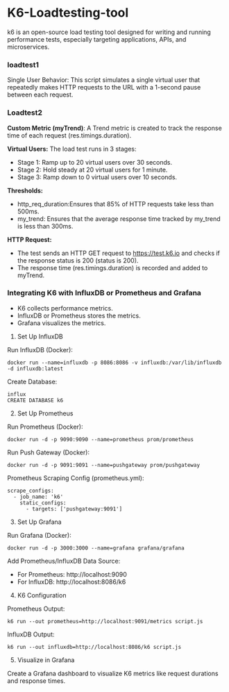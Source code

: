 # K6-Loadtesting-tool
k6 is an open-source load testing tool designed for writing and running performance tests, especially targeting applications, APIs, and microservices.

### loadtest1
Single User Behavior: This script simulates a single virtual user that repeatedly makes HTTP requests to the URL with a 1-second pause between each request.

### Loadtest2

**Custom Metric (myTrend)**:
A Trend metric is created to track the response time of each request (res.timings.duration).

**Virtual Users:**
The load test runs in 3 stages:
- Stage 1: Ramp up to 20 virtual users over 30 seconds.
- Stage 2: Hold steady at 20 virtual users for 1 minute.
- Stage 3: Ramp down to 0 virtual users over 10 seconds.

**Thresholds:**
- http_req_duration:Ensures that 85% of HTTP requests take less than 500ms.
- my_trend: Ensures that the average response time tracked by my_trend is less than 300ms.

**HTTP Request:**
- The test sends an HTTP GET request to https://test.k6.io and checks if the response status is 200 (status is 200).
- The response time (res.timings.duration) is recorded and added to myTrend.

### Integrating K6 with InfluxDB or Prometheus and Grafana

- K6 collects performance metrics.
- InfluxDB or Prometheus stores the metrics.
- Grafana visualizes the metrics.

1. Set Up InfluxDB

Run InfluxDB (Docker):
```
docker run --name=influxdb -p 8086:8086 -v influxdb:/var/lib/influxdb -d influxdb:latest
```
Create Database:
```
influx
CREATE DATABASE k6
```

2. Set Up Prometheus

Run Prometheus (Docker):
```
docker run -d -p 9090:9090 --name=prometheus prom/prometheus
```

Run Push Gateway (Docker):
```
docker run -d -p 9091:9091 --name=pushgateway prom/pushgateway
```
Prometheus Scraping Config (prometheus.yml):
```
scrape_configs:
  - job_name: 'k6'
    static_configs:
      - targets: ['pushgateway:9091']
```
3. Set Up Grafana

Run Grafana (Docker):

```
docker run -d -p 3000:3000 --name=grafana grafana/grafana
```

Add Prometheus/InfluxDB Data Source:

- For Prometheus: http://localhost:9090
- For InfluxDB: http://localhost:8086/k6

4. K6 Configuration

Prometheus Output:

```
k6 run --out prometheus=http://localhost:9091/metrics script.js
```

InfluxDB Output:

```
k6 run --out influxdb=http://localhost:8086/k6 script.js
```

5. Visualize in Grafana

Create a Grafana dashboard to visualize K6 metrics like request durations and response times.


